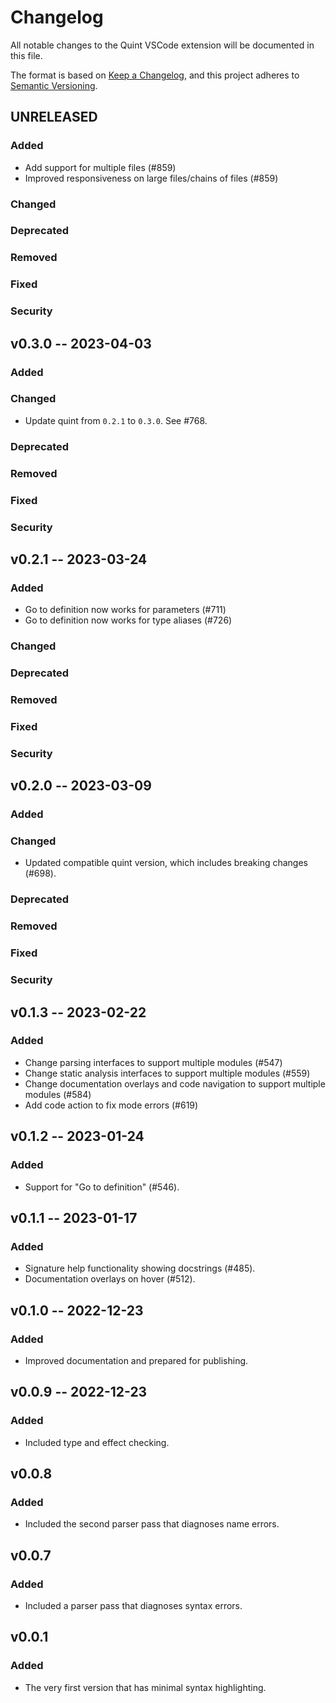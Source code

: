 # Changelog

All notable changes to the Quint VSCode extension will be documented in this file.

The format is based on [Keep a Changelog](https://keepachangelog.com/en/1.0.0/),
and this project adheres to [Semantic Versioning](https://semver.org/spec/v2.0.0.html).

## UNRELEASED

### Added

- Add support for multiple files (#859)
- Improved responsiveness on large files/chains of files (#859)

### Changed
### Deprecated
### Removed
### Fixed
### Security

## v0.3.0 -- 2023-04-03

### Added
### Changed

- Update quint from `0.2.1` to `0.3.0`. See #768.
### Deprecated
### Removed
### Fixed
### Security

## v0.2.1 -- 2023-03-24

### Added

- Go to definition now works for parameters (#711)
- Go to definition now works for type aliases (#726)

### Changed
### Deprecated
### Removed
### Fixed
### Security

## v0.2.0 -- 2023-03-09

### Added
### Changed

 - Updated compatible quint version, which includes breaking changes (#698).

### Deprecated
### Removed
### Fixed
### Security

## v0.1.3 -- 2023-02-22

### Added

 - Change parsing interfaces to support multiple modules (#547)
 - Change static analysis interfaces to support multiple modules (#559)
 - Change documentation overlays and code navigation to support multiple modules (#584)
 - Add code action to fix mode errors (#619)

## v0.1.2 -- 2023-01-24

### Added

- Support for "Go to definition" (#546).

## v0.1.1 -- 2023-01-17

### Added

- Signature help functionality showing docstrings (#485).
- Documentation overlays on hover (#512).

## v0.1.0 -- 2022-12-23

### Added

- Improved documentation and prepared for publishing.

## v0.0.9 -- 2022-12-23

### Added

- Included type and effect checking.

## v0.0.8

### Added

- Included the second parser pass that diagnoses name errors.

## v0.0.7

### Added

- Included a parser pass that diagnoses syntax errors.

## v0.0.1

### Added

- The very first version that has minimal syntax highlighting.
